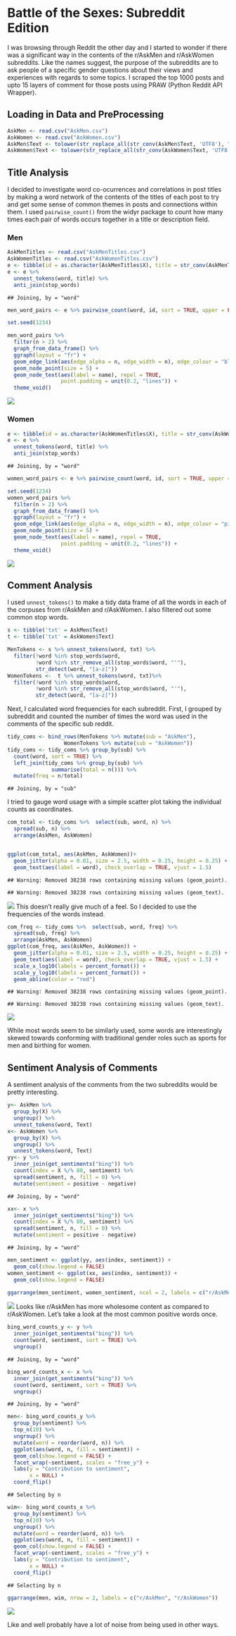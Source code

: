 Battle of the Sexes: Subreddit Edition
======================================

I was browsing through Reddit the other day and I started to wonder if
there was a significant way in the contents of the r/AskMen and
r/AskWomen subreddits. Like the names suggest, the purpose of the
subreddits are to ask people of a specific gender questions about their
views and experiences with regards to some topics. I scraped the top
1000 posts and upto 15 layers of comment for those posts using PRAW
(Python Reddit API Wrapper).

Loading in Data and PreProcessing
---------------------------------

``` r
AskMen <- read.csv("AskMen.csv")
AskWomen <- read.csv("AskWomen.csv")
AskMen$Text <- tolower(str_replace_all(str_conv(AskMen$Text, 'UTF8'), "_", ""))
AskWomen$Text <- tolower(str_replace_all(str_conv(AskWomen$Text, 'UTF8'), "_", ""))
```

Title Analysis
--------------

I decided to investigate word co-ocurrences and correlations in post
titles by making a word network of the contents of the titles of each
post to try and get some sense of common themes in posts and connections
within them. I used `pairwise_count()` from the widyr package to count
how many times each pair of words occurs together in a title or
description field.

### Men

``` r
AskMenTitles <- read.csv("AskMenTitles.csv")
AskWomenTitles <- read.csv("AskWomenTitles.csv")
e <- tibble(id = as.character(AskMenTitles$X), title = str_conv(AskMenTitles$Text, 'UTF8'))
e <- e %>%
  unnest_tokens(word, title) %>% 
  anti_join(stop_words)
```

    ## Joining, by = "word"

``` r
men_word_pairs <- e %>% pairwise_count(word, id, sort = TRUE, upper = FALSE)

set.seed(1234)

men_word_pairs %>%
  filter(n > 2) %>%
  graph_from_data_frame() %>%
  ggraph(layout = "fr") +
  geom_edge_link(aes(edge_alpha = n, edge_width = n), edge_colour = "blue") +
  geom_node_point(size = 5) +
  geom_node_text(aes(label = name), repel = TRUE, 
                 point.padding = unit(0.2, "lines")) +
  theme_void()
```

![](/post_resources/AskMen_vs_AskWomen_files/figure-markdown_github/unnamed-chunk-2-1.png)

### Women

``` r
e <- tibble(id = as.character(AskWomenTitles$X), title = str_conv(AskWomenTitles$Text, 'UTF8'))
e <- e %>%
  unnest_tokens(word, title) %>% 
  anti_join(stop_words)
```

    ## Joining, by = "word"

``` r
women_word_pairs <- e %>% pairwise_count(word, id, sort = TRUE, upper = FALSE)

set.seed(1234)
women_word_pairs %>%
  filter(n > 2) %>%
  graph_from_data_frame() %>%
  ggraph(layout = "fr") +
  geom_edge_link(aes(edge_alpha = n, edge_width = n), edge_colour = "pink") +
  geom_node_point(size = 5) +
  geom_node_text(aes(label = name), repel = TRUE, 
                 point.padding = unit(0.2, "lines")) +
  theme_void()
```

![](/post_resources/AskMen_vs_AskWomen_files/figure-markdown_github/unnamed-chunk-3-1.png)

Comment Analysis
----------------

I used `unnest_tokens()` to make a tidy data frame of all the words in
each of the corpuses from r/AskMen and r/AskWomen. I also filtered out
some common stop words.

``` r
s <- tibble('txt' = AskMen$Text)
t <- tibble('txt' = AskWomen$Text)

MenTokens <- s %>% unnest_tokens(word, txt) %>%
  filter(!word %in% stop_words$word,
         !word %in% str_remove_all(stop_words$word, "'"),
         str_detect(word, "[a-z]"))
WomenTokens <-  t %>% unnest_tokens(word, txt)%>%
  filter(!word %in% stop_words$word,
         !word %in% str_remove_all(stop_words$word, "'"),
         str_detect(word, "[a-z]"))
```

Next, I calculated word frequencies for each subreddit. First, I grouped
by subreddit and counted the number of times the word was used in the
comments of the specific sub reddit.

``` r
tidy_coms <- bind_rows(MenTokens %>% mutate(sub = "AskMen"),
                  WomenTokens %>% mutate(sub = "AskWomen"))
tidy_coms <- tidy_coms %>% group_by(sub) %>%
  count(word, sort = TRUE) %>%
  left_join(tidy_coms %>% group_by(sub) %>%
              summarise(total = n())) %>%
  mutate(freq = n/total)
```

    ## Joining, by = "sub"

I tried to gauge word usage with a simple scatter plot taking the
individual counts as coordinates.

``` r
com_total <- tidy_coms %>%  select(sub, word, n) %>%
  spread(sub, n) %>%
  arrange(AskMen, AskWomen)


ggplot(com_total, aes(AskMen, AskWomen))+
  geom_jitter(alpha = 0.01, size = 2.5, width = 0.25, height = 0.25) +
  geom_text(aes(label = word), check_overlap = TRUE, vjust = 1.5)
```

    ## Warning: Removed 38238 rows containing missing values (geom_point).

    ## Warning: Removed 38238 rows containing missing values (geom_text).

![](/post_resources/AskMen_vs_AskWomen_files/figure-markdown_github/unnamed-chunk-6-1.png)
This doesn’t really give much of a feel. So I decided to use the
frequencies of the words instead.

``` r
com_freq <- tidy_coms %>%  select(sub, word, freq) %>%
  spread(sub, freq) %>%
  arrange(AskMen, AskWomen)
ggplot(com_freq, aes(AskMen, AskWomen)) +
  geom_jitter(alpha = 0.01, size = 2.5, width = 0.25, height = 0.25) +
  geom_text(aes(label = word), check_overlap = TRUE, vjust = 1.5) +
  scale_x_log10(labels = percent_format()) +
  scale_y_log10(labels = percent_format()) +
  geom_abline(color = "red")
```

    ## Warning: Removed 38238 rows containing missing values (geom_point).

    ## Warning: Removed 38238 rows containing missing values (geom_text).

![](/post_resources/AskMen_vs_AskWomen_files/figure-markdown_github/unnamed-chunk-7-1.png)

While most words seem to be similarly used, some words are interestingly
skewed towards conforming with traditional gender roles such as sports
for men and birthing for women.

Sentiment Analysis of Comments
------------------------------

A sentiment analysis of the comments from the two subreddits would be
pretty interesting.

``` r
y<- AskMen %>%
  group_by(X) %>%
  ungroup() %>%
  unnest_tokens(word, Text)
x<- AskWomen %>%
  group_by(X) %>%
  ungroup() %>%
  unnest_tokens(word, Text)
yy<- y %>%
  inner_join(get_sentiments("bing")) %>%
  count(index = X %/% 80, sentiment) %>%
  spread(sentiment, n, fill = 0) %>%
  mutate(sentiment = positive - negative)
```

    ## Joining, by = "word"

``` r
xx<- x %>%
  inner_join(get_sentiments("bing")) %>%
  count(index = X %/% 80, sentiment) %>%
  spread(sentiment, n, fill = 0) %>%
  mutate(sentiment = positive - negative)
```

    ## Joining, by = "word"

``` r
men_sentiment <- ggplot(yy, aes(index, sentiment)) + 
  geom_col(show.legend = FALSE)
women_sentiment <- ggplot(xx, aes(index, sentiment)) + 
  geom_col(show.legend = FALSE)

ggarrange(men_sentiment, women_sentiment, ncol = 2, labels = c("r/AskMen", "r/AskWomen"))
```

![](/post_resources/AskMen_vs_AskWomen_files/figure-markdown_github/unnamed-chunk-8-1.png)
Looks like r/AskMen has more wholesome content as compared to
r/AskWomen. Let’s take a look at the most common positive words once.

``` r
bing_word_counts_y <- y %>%
  inner_join(get_sentiments("bing")) %>%
  count(word, sentiment, sort = TRUE) %>%
  ungroup()
```

    ## Joining, by = "word"

``` r
bing_word_counts_x <- x %>%
  inner_join(get_sentiments("bing")) %>%
  count(word, sentiment, sort = TRUE) %>%
  ungroup()
```

    ## Joining, by = "word"

``` r
men<- bing_word_counts_y %>%
  group_by(sentiment) %>%
  top_n(10) %>%
  ungroup() %>%
  mutate(word = reorder(word, n)) %>%
  ggplot(aes(word, n, fill = sentiment)) +
  geom_col(show.legend = FALSE) +
  facet_wrap(~sentiment, scales = "free_y") +
  labs(y = "Contribution to sentiment",
       x = NULL) +
  coord_flip()
```

    ## Selecting by n

``` r
wim<- bing_word_counts_x %>%
  group_by(sentiment) %>%
  top_n(10) %>%
  ungroup() %>%
  mutate(word = reorder(word, n)) %>%
  ggplot(aes(word, n, fill = sentiment)) +
  geom_col(show.legend = FALSE) +
  facet_wrap(~sentiment, scales = "free_y") +
  labs(y = "Contribution to sentiment",
       x = NULL) +
  coord_flip()
```

    ## Selecting by n

``` r
ggarrange(men, wim, nrow = 2, labels = c("r/AskMen", "r/AskWomen"))
```

![](/post_resources/AskMen_vs_AskWomen_files/figure-markdown_github/unnamed-chunk-9-1.png)

Like and well probably have a lot of noise from being used in other
ways.
